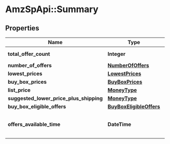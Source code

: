 # AmzSpApi::Summary

## Properties
Name | Type | Description | Notes
------------ | ------------- | ------------- | -------------
**total_offer_count** | **Integer** | The number of unique offers contained in NumberOfOffers. | 
**number_of_offers** | [**NumberOfOffers**](NumberOfOffers.md) |  | [optional] 
**lowest_prices** | [**LowestPrices**](LowestPrices.md) |  | [optional] 
**buy_box_prices** | [**BuyBoxPrices**](BuyBoxPrices.md) |  | [optional] 
**list_price** | [**MoneyType**](MoneyType.md) |  | [optional] 
**suggested_lower_price_plus_shipping** | [**MoneyType**](MoneyType.md) |  | [optional] 
**buy_box_eligible_offers** | [**BuyBoxEligibleOffers**](BuyBoxEligibleOffers.md) |  | [optional] 
**offers_available_time** | **DateTime** | When the status is ActiveButTooSoonForProcessing, this is the time when the offers will be available for processing. | [optional] 

